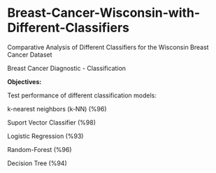 # Breast-Cancer-Wisconsin-with-Different-Classifiers
Comparative Analysis of Different Classifiers for the Wisconsin Breast Cancer Dataset

Breast Cancer Diagnostic - Classification

**Objectives:**

 Test performance of different classification models:

k-nearest neighbors (k-NN) (%96)

Suport Vector Classifier   (%98)

Logistic Regression        (%93)

Random-Forest              (%96)

Decision Tree              (%94)
